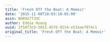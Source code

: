 ```yaml
---
title: 'Fresh Off the Boat: A Memoir'
date: '2015-11-08T18:03:10-05:00'
asin: B00957T3UC
author: Eddie Huang
uuid: 2f50f3c0-5652-4576-9214-e53aae7074c1
original_title: 'Fresh Off the Boat: A Memoir'
---
```


